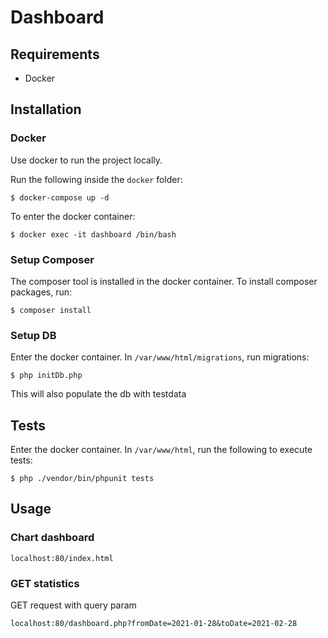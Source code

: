 # Dashboard

## Requirements
- Docker

## Installation

### Docker

Use docker to run the project locally.

Run the following inside the ``docker`` folder:
    
    $ docker-compose up -d 
    
To enter the docker container:

    $ docker exec -it dashboard /bin/bash
    
### Setup Composer

The composer tool is installed in the docker container. To install composer packages, run:

    $ composer install
    
### Setup DB

Enter the docker container. In ``/var/www/html/migrations``, run migrations:

    $ php initDb.php
    
This will also populate the db with testdata

## Tests

Enter the docker container. In ``/var/www/html``, run the following to execute tests:

    $ php ./vendor/bin/phpunit tests
    
## Usage

### Chart dashboard

    localhost:80/index.html
    
### GET statistics

GET request with query param

    localhost:80/dashboard.php?fromDate=2021-01-28&toDate=2021-02-28
    

